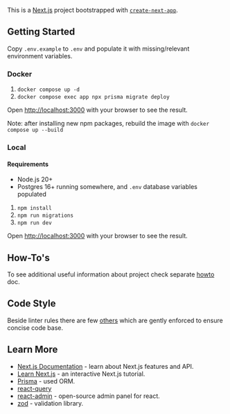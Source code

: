 This is a [Next.js](https://nextjs.org/) project bootstrapped with [`create-next-app`](https://github.com/vercel/next.js/tree/canary/packages/create-next-app).

## Getting Started

Copy `.env.example` to `.env` and populate it with missing/relevant environment variables.

### Docker

1. `docker compose up -d`
2. `docker compose exec app npx prisma migrate deploy`

Open [http://localhost:3000](http://localhost:3000) with your browser to see the result.

Note: after installing new npm packages, rebuild the image with `docker compose up --build`

### Local

#### Requirements

- Node.js 20+
- Postgres 16+ running somewhere, and `.env` database variables populated

1. `npm install`
2. `npm run migrations`
3. `npm run dev`

Open [http://localhost:3000](http://localhost:3000) with your browser to see the result.

## How-To's

To see additional useful information about project check separate [howto](./docs/HOWTO.md) doc.

## Code Style

Beside linter rules there are few [others](./docs/CODESTYLE.md) which are gently enforced to ensure concise code base.

## Learn More

- [Next.js Documentation](https://nextjs.org/docs) - learn about Next.js features and API.
- [Learn Next.js](https://nextjs.org/learn) - an interactive Next.js tutorial.
- [Prisma](https://www.prisma.io/) - used ORM.
- [react-query](https://tanstack.com/query/latest)
- [react-admin](https://marmelab.com/react-admin/Tutorial.html) - open-source admin panel for react.
- [zod](https://zod.dev/) - validation library.
